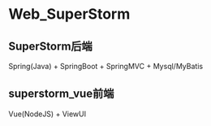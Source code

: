 # Web_SuperStorm

## SuperStorm后端
Spring(Java) + SpringBoot + SpringMVC + Mysql/MyBatis

## superstorm_vue前端
Vue(NodeJS) + ViewUI
